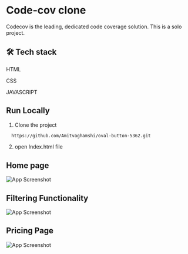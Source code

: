 
# Code-cov clone

Codecov is the leading, dedicated code coverage solution. This is a solo project.



## 🛠 Tech stack
HTML

CSS

JAVASCRIPT


## Run Locally

1) Clone the project

```bash
  https://github.com/Amitvaghamshi/oval-button-5362.git
```

2)  open Index.html file


 
## Home page

![App Screenshot](https://i.ibb.co/vc4fNnB/Screenshot-1204.png)

## Filtering Functionality

![App Screenshot](https://i.ibb.co/Rj21y81/Screenshot-1206.png)

## Pricing Page

![App Screenshot](https://i.ibb.co/xCp43pR/Screenshot-1205.png)



